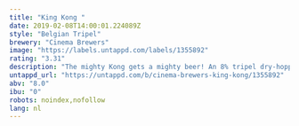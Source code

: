 ```yaml
---
title: "King Kong "
date: 2019-02-08T14:00:01.224089Z
style: "Belgian Tripel"
brewery: "Cinema Brewers"
image: "https://labels.untappd.com/labels/1355892"
rating: "3.31"
description: "The mighty Kong gets a mighty beer! An 8% tripel dry-hopped with toasted coconut. Fermented at a higher temperature to create a hint of banana."
untappd_url: "https://untappd.com/b/cinema-brewers-king-kong/1355892"
abv: "8.0"
ibu: "0"
robots: noindex,nofollow
lang: nl
---
```

